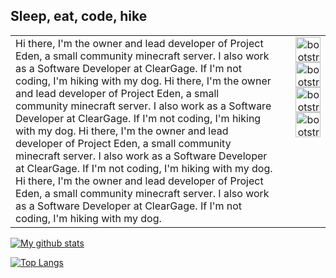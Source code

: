 ## Sleep, eat, code, hike

<table border="0">
  <tr>
    <td width="85%">
      Hi there, I'm the owner and lead developer of Project Eden, a small community minecraft server. I also work as a Software Developer at ClearGage. If I'm not coding, I'm hiking with my dog.
      Hi there, I'm the owner and lead developer of Project Eden, a small community minecraft server. I also work as a Software Developer at ClearGage. If I'm not coding, I'm hiking with my dog.
      Hi there, I'm the owner and lead developer of Project Eden, a small community minecraft server. I also work as a Software Developer at ClearGage. If I'm not coding, I'm hiking with my dog.
      Hi there, I'm the owner and lead developer of Project Eden, a small community minecraft server. I also work as a Software Developer at ClearGage. If I'm not coding, I'm hiking with my dog.
    </td>
    <td valign="top">
      <div align="right">
        <img src="https://devicons.github.io/devicon/devicon.git/icons/ubuntu/ubuntu-plain.svg" alt="bootstrap" width="40" height="40" />
        <img src="https://devicons.github.io/devicon/devicon.git/icons/java/java-original.svg" alt="bootstrap" width="40" height="40" />
      </div>
      <div align="right">
        <img src="https://devicons.github.io/devicon/devicon.git/icons/git/git-original.svg" alt="bootstrap" width="40" height="40" />
        <img src="https://devicons.github.io/devicon/devicon.git/icons/mysql/mysql-original.svg" alt="bootstrap" width="40" height="40" />
      </div>
    </td>
  </tr>
</table>

<!--
<p align="left">
  <img src="https://devicons.github.io/devicon/devicon.git/icons/java/java-original.svg" alt="bootstrap" width="40" height="40" />
  <img src="https://devicons.github.io/devicon/devicon.git/icons/ubuntu/ubuntu-plain.svg" alt="bootstrap" width="40" height="40" />
  <img src="https://devicons.github.io/devicon/devicon.git/icons/html5/html5-original.svg" alt="bootstrap" width="40" height="40" />
  <img src="https://devicons.github.io/devicon/devicon.git/icons/javascript/javascript-original.svg" alt="bootstrap" width="40" height="40" />
  <img src="https://devicons.github.io/devicon/devicon.git/icons/docker/docker-original.svg" alt="bootstrap" width="40" height="40" />
  <img src="https://devicons.github.io/devicon/devicon.git/icons/mysql/mysql-original.svg" alt="bootstrap" width="40" height="40" />
  <img src="https://devicons.github.io/devicon/devicon.git/icons/mongodb/mongodb-original.svg" alt="bootstrap" width="40" height="40" />
  <img src="https://devicons.github.io/devicon/devicon.git/icons/nginx/nginx-original.svg" alt="bootstrap" width="40" height="40" />
  <img src="https://devicons.github.io/devicon/devicon.git/icons/git/git-original.svg" alt="bootstrap" width="40" height="40" />
  <img src="https://devicons.github.io/devicon/devicon.git/icons/jetbrains/jetbrains-original.svg" alt="bootstrap" width="40" height="40" />
  <img src="https://devicons.github.io/devicon/devicon.git/icons/vim/vim-original.svg" alt="bootstrap" width="40" height="40" />
</p>
-->

[![My github stats](https://github-readme-stats.vercel.app/api?username=Pugabyte&show_icons=true&theme=radical&custom_title=Pugabyte's%20Github%20Stats&bg_color=0D1117&text_color=aaaaaa&title_color=915bf5&hide_border=true&disable_animations=true)](https://github.com/anuraghazra/github-readme-stats)

[![Top Langs](https://github-readme-stats.vercel.app/api/top-langs/?username=pugabyte&layout=compact&bg_color=0D1117&text_color=aaaaaa&title_color=915bf5&hide_border=true)](https://github.com/anuraghazra/github-readme-stats)
